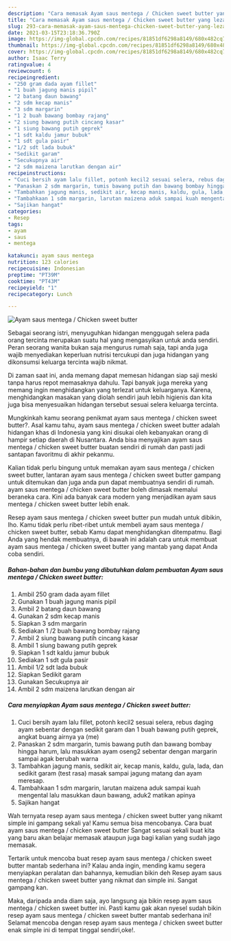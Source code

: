 ```yaml
---
description: "Cara memasak Ayam saus mentega / Chicken sweet butter yang lezat dan Mudah Dibuat"
title: "Cara memasak Ayam saus mentega / Chicken sweet butter yang lezat dan Mudah Dibuat"
slug: 293-cara-memasak-ayam-saus-mentega-chicken-sweet-butter-yang-lezat-dan-mudah-dibuat
date: 2021-03-15T23:18:36.790Z
image: https://img-global.cpcdn.com/recipes/81851df6298a8149/680x482cq70/ayam-saus-mentega-chicken-sweet-butter-foto-resep-utama.jpg
thumbnail: https://img-global.cpcdn.com/recipes/81851df6298a8149/680x482cq70/ayam-saus-mentega-chicken-sweet-butter-foto-resep-utama.jpg
cover: https://img-global.cpcdn.com/recipes/81851df6298a8149/680x482cq70/ayam-saus-mentega-chicken-sweet-butter-foto-resep-utama.jpg
author: Isaac Terry
ratingvalue: 4
reviewcount: 6
recipeingredient:
- "250 gram dada ayam fillet"
- "1 buah jagung manis pipil"
- "2 batang daun bawang"
- "2 sdm kecap manis"
- "3 sdm margarin"
- "1 2 buah bawang bombay rajang"
- "2 siung bawang putih cincang kasar"
- "1 siung bawang putih geprek"
- "1 sdt kaldu jamur bubuk"
- "1 sdt gula pasir"
- "1/2 sdt lada bubuk"
- "Sedikit garam"
- "Secukupnya air"
- "2 sdm maizena larutkan dengan air"
recipeinstructions:
- "Cuci bersih ayam lalu fillet, potonh kecil2 sesuai selera, rebus daging ayam sebentar dengan sedikit garam dan 1 buah bawang putih geprek, angkat buang airnya ya (me)"
- "Panaskan 2 sdm margarin, tumis bawang putih dan bawang bombay hingga harum, lalu masukkan ayam oseng2 sebentar dengan margarin sampai agak berubah warna"
- "Tambahkan jagung manis, sedikit air, kecap manis, kaldu, gula, lada, dan sedikit garam (test rasa) masak sampai jagung matang dan ayam meresap."
- "Tambahkaan 1 sdm margarin, larutan maizena aduk sampai kuah mengental lalu masukkan daun bawang, aduk2 matikan apinya"
- "Sajikan hangat"
categories:
- Resep
tags:
- ayam
- saus
- mentega

katakunci: ayam saus mentega 
nutrition: 123 calories
recipecuisine: Indonesian
preptime: "PT39M"
cooktime: "PT43M"
recipeyield: "1"
recipecategory: Lunch

---
```



![Ayam saus mentega / Chicken sweet butter](https://img-global.cpcdn.com/recipes/81851df6298a8149/680x482cq70/ayam-saus-mentega-chicken-sweet-butter-foto-resep-utama.jpg)

Sebagai seorang istri, menyuguhkan hidangan menggugah selera pada orang tercinta merupakan suatu hal yang mengasyikan untuk anda sendiri. Peran seorang  wanita bukan saja mengurus rumah saja, tapi anda juga wajib menyediakan keperluan nutrisi tercukupi dan juga hidangan yang dikonsumsi keluarga tercinta wajib nikmat.

Di zaman  saat ini, anda memang dapat memesan hidangan siap saji meski tanpa harus repot memasaknya dahulu. Tapi banyak juga mereka yang memang ingin menghidangkan yang terlezat untuk keluarganya. Karena, menghidangkan masakan yang diolah sendiri jauh lebih higienis dan kita juga bisa menyesuaikan hidangan tersebut sesuai selera keluarga tercinta. 



Mungkinkah kamu seorang penikmat ayam saus mentega / chicken sweet butter?. Asal kamu tahu, ayam saus mentega / chicken sweet butter adalah hidangan khas di Indonesia yang kini disukai oleh kebanyakan orang di hampir setiap daerah di Nusantara. Anda bisa menyajikan ayam saus mentega / chicken sweet butter buatan sendiri di rumah dan pasti jadi santapan favoritmu di akhir pekanmu.

Kalian tidak perlu bingung untuk memakan ayam saus mentega / chicken sweet butter, lantaran ayam saus mentega / chicken sweet butter gampang untuk ditemukan dan juga anda pun dapat membuatnya sendiri di rumah. ayam saus mentega / chicken sweet butter boleh dimasak memalui beraneka cara. Kini ada banyak cara modern yang menjadikan ayam saus mentega / chicken sweet butter lebih enak.

Resep ayam saus mentega / chicken sweet butter pun mudah untuk dibikin, lho. Kamu tidak perlu ribet-ribet untuk membeli ayam saus mentega / chicken sweet butter, sebab Kamu dapat menghidangkan ditempatmu. Bagi Anda yang hendak membuatnya, di bawah ini adalah cara untuk membuat ayam saus mentega / chicken sweet butter yang mantab yang dapat Anda coba sendiri.

<!--inarticleads1-->

##### Bahan-bahan dan bumbu yang dibutuhkan dalam pembuatan Ayam saus mentega / Chicken sweet butter:

1. Ambil 250 gram dada ayam fillet
1. Gunakan 1 buah jagung manis pipil
1. Ambil 2 batang daun bawang
1. Gunakan 2 sdm kecap manis
1. Siapkan 3 sdm margarin
1. Sediakan 1 /2 buah bawang bombay rajang
1. Ambil 2 siung bawang putih cincang kasar
1. Ambil 1 siung bawang putih geprek
1. Siapkan 1 sdt kaldu jamur bubuk
1. Sediakan 1 sdt gula pasir
1. Ambil 1/2 sdt lada bubuk
1. Siapkan Sedikit garam
1. Gunakan Secukupnya air
1. Ambil 2 sdm maizena larutkan dengan air




<!--inarticleads2-->

##### Cara menyiapkan Ayam saus mentega / Chicken sweet butter:

1. Cuci bersih ayam lalu fillet, potonh kecil2 sesuai selera, rebus daging ayam sebentar dengan sedikit garam dan 1 buah bawang putih geprek, angkat buang airnya ya (me)
1. Panaskan 2 sdm margarin, tumis bawang putih dan bawang bombay hingga harum, lalu masukkan ayam oseng2 sebentar dengan margarin sampai agak berubah warna
1. Tambahkan jagung manis, sedikit air, kecap manis, kaldu, gula, lada, dan sedikit garam (test rasa) masak sampai jagung matang dan ayam meresap.
1. Tambahkaan 1 sdm margarin, larutan maizena aduk sampai kuah mengental lalu masukkan daun bawang, aduk2 matikan apinya
1. Sajikan hangat




Wah ternyata resep ayam saus mentega / chicken sweet butter yang nikamt simple ini gampang sekali ya! Kamu semua bisa mencobanya. Cara buat ayam saus mentega / chicken sweet butter Sangat sesuai sekali buat kita yang baru akan belajar memasak ataupun juga bagi kalian yang sudah jago memasak.

Tertarik untuk mencoba buat resep ayam saus mentega / chicken sweet butter mantab sederhana ini? Kalau anda ingin, mending kamu segera menyiapkan peralatan dan bahannya, kemudian bikin deh Resep ayam saus mentega / chicken sweet butter yang nikmat dan simple ini. Sangat gampang kan. 

Maka, daripada anda diam saja, ayo langsung aja bikin resep ayam saus mentega / chicken sweet butter ini. Pasti kamu gak akan nyesel sudah bikin resep ayam saus mentega / chicken sweet butter mantab sederhana ini! Selamat mencoba dengan resep ayam saus mentega / chicken sweet butter enak simple ini di tempat tinggal sendiri,oke!.

